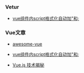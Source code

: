 ### Vetur

* [vue组件内script格式化自动加"和;](https://github.com/vuejs/vetur/issues/483)

### 

### Vue文章

* [awesome-vue](https://github.com/vuejs/awesome-vue)

* [vue组件内script格式化自动加"和;](https://github.com/vuejs/vetur/issues/483)

* [Vue.js 技术揭秘](https://ustbhuangyi.github.io/vue-analysis/)




